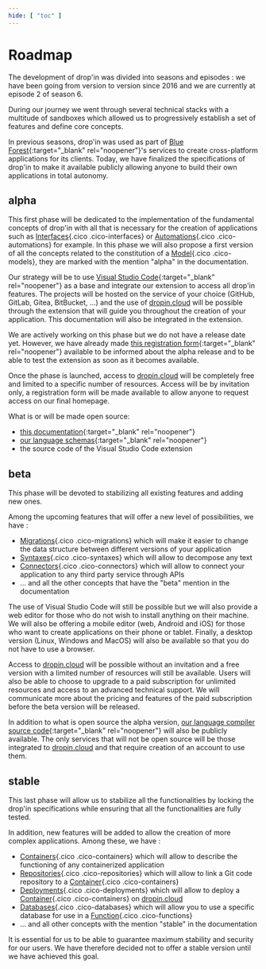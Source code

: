 ```yaml
---
hide: [ "toc" ]
---
```

# Roadmap

The development of drop'in was divided into seasons and episodes : we have been going from version to version since 2016 and we are currently at episode 2 of season 6.

During our journey we went through several technical stacks with a multitude of sandboxes which allowed us to progressively establish a set of features and define core concepts.

In previous seasons, drop'in was used as part of [Blue Forest](https://blueforest.cc){:target="_blank" rel="noopener"}'s services to create cross-platform applications for its clients. Today, we have finalized the specifications of drop'in to make it available publicly allowing anyone to build their own applications in total autonomy.


## alpha

This first phase will be dedicated to the implementation of the fundamental concepts of drop'in with all that is necessary for the creation of applications such as [Interfaces](/concepts/interfaces/){.cico .cico-interfaces} or [Automations](/concepts/automations/){.cico .cico-automations} for example. In this phase we will also propose a first version of all the concepts related to the constitution of a [Model](/concepts/catalog/models/){.cico .cico-models}, they are marked with the mention "alpha" in the documentation.

Our strategy will be to use [Visual Studio Code](https://code.visualstudio.com/){:target="_blank" rel="noopener"} as a base and integrate our extension to access all drop'in features. The projects will be hosted on the service of your choice (GitHub, GitLab, Gitea, BitBucket, ...) and the use of [dropin.cloud](/cloud/) will be possible through the extension that will guide you throughout the creation of your application. This documentation will also be integrated in the extension.

We are actively working on this phase but we do not have a release date yet. However, we have already made [this registration form](https://docs.google.com/forms/d/e/1FAIpQLSejGbv2SCbZ7xZwpdGSDTqEi3e7eg2FQNmsoZeJWaNxv27Nkw/viewform){:target="_blank" rel="noopener"} available to be informed about the alpha release and to be able to test the extension as soon as it becomes available.

Once the phase is launched, access to [dropin.cloud](/cloud/) will be completely free and limited to a specific number of resources. Access will be by invitation only, a registration form will be made available to allow anyone to request access on our final homepage.

What is or will be made open source:

- [this documentation](https://github.com/blue-forest/dropin/tree/main/recipes){:target="_blank" rel="noopener"}
- [our language schemas](https://github.com/blue-forest/dropin/tree/main/schemas){:target="_blank" rel="noopener"}
- the source code of the Visual Studio Code extension


## beta

This phase will be devoted to stabilizing all existing features and adding new ones.

Among the upcoming features that will offer a new level of possibilities, we have :

- [Migrations](/concepts/automations/migrations/){.cico .cico-migrations} which will make it easier to change the data structure between different versions of your application
- [Syntaxes](/concepts/validations/syntaxes/){.cico .cico-syntaxes} which will allow to decompose any text
- [Connectors](/concepts/endpoints/connectors/){.cico .cico-connectors} which will allow to connect your application to any third party service through APIs
- ... and all the other concepts that have the "beta" mention in the documentation

The use of Visual Studio Code will still be possible but we will also provide a web editor for those who do not wish to install anything on their machine. We will also be offering a mobile editor (web, Android and iOS) for those who want to create applications on their phone or tablet. Finally, a desktop version (Linux, Windows and MacOS) will also be available so that you do not have to use a browser.

Access to [dropin.cloud](/cloud/) will be possible without an invitation and a free version with a limited number of resources will still be available. Users will also be able to choose to upgrade to a paid subscription for unlimited resources and access to an advanced technical support. We will communicate more about the pricing and features of the paid subscription before the beta version will be released.

In addition to what is open source the alpha version, [our language compiler source code](https://github.com/blue-forest/dropin/tree/main/compiler){:target="_blank" rel="noopener"} will also be publicly available. The only services that will not be open source will be those integrated to [dropin.cloud](/cloud/) and that require creation of an account to use them.


## stable

This last phase will allow us to stabilize all the functionalities by locking the drop'in specifications while ensuring that all the functionalities are fully tested.

In addition, new features will be added to allow the creation of more complex applications. Among these, we have :

- [Containers](/concepts/storage/containers/){.cico .cico-containers} which will allow to describe the functioning of any containerized application
- [Repositories](/concepts/storage/repositories/){.cico .cico-repositories} which will allow to link a Git code repository to a [Container](/concepts/storage/containers/){.cico .cico-containers}
- [Deployments](/concepts/automations/deployments/){.cico .cico-deployments} which will allow to deploy a [Container](/concepts/storage/containers/){.cico .cico-containers} on [dropin.cloud](/cloud/)
- [Databases](/concepts/endpoints/databases/){.cico .cico-databases} which will allow you to use a specific database for use in a [Function](/concepts/automations/functions/){.cico .cico-functions}
- ... and all other concepts with the mention "stable" in the documentation


It is essential for us to be able to guarantee maximum stability and security for our users. We have therefore decided not to offer a stable version until we have achieved this goal.
